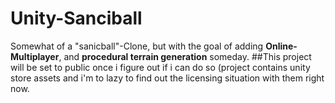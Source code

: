 # Unity-Sanciball

Somewhat of a "sanicball"-Clone, but with the goal of adding **Online-Multiplayer**, and **procedural terrain generation** someday.
##This project will be set to public once i figure out if i can do so (project contains unity store assets and i'm to lazy to find out the licensing situation with them right now.


